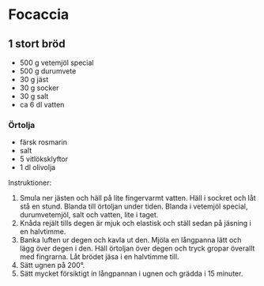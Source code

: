 Focaccia
========

1 stort bröd
------------

-	500 g vetemjöl special
-	500 g durumvete
-	30 g jäst
-	30 g socker
-	30 g salt
-	ca 6 dl vatten

### Örtolja

-	färsk rosmarin
-	salt
-	5 vitlöksklyftor
-	1 dl olivolja

Instruktioner:

1.	Smula ner jästen och häll på lite fingervarmt vatten. Häll i sockret och låt stå en stund. Blanda till örtoljan under tiden. Blanda i vetemjöl special, durumvetemjöl, salt och vatten, lite i taget.
2.	Knåda rejält tills degen är mjuk och elastisk och ställ sedan på jäsning i en halvtimme.
3.	Banka luften ur degen och kavla ut den. Mjöla en långpanna lätt och lägg över degen i den. Häll örtoljan över degen och tryck gropar överallt med fingrarna. Låt brödet jäsa i en halvtimme till.
4.	Sätt ugnen på 200°.
5.	Sätt mycket försiktigt in långpannan i ugnen och grädda i 15 minuter.
